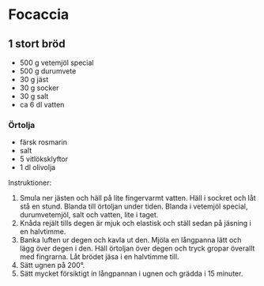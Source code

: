 Focaccia
========

1 stort bröd
------------

-	500 g vetemjöl special
-	500 g durumvete
-	30 g jäst
-	30 g socker
-	30 g salt
-	ca 6 dl vatten

### Örtolja

-	färsk rosmarin
-	salt
-	5 vitlöksklyftor
-	1 dl olivolja

Instruktioner:

1.	Smula ner jästen och häll på lite fingervarmt vatten. Häll i sockret och låt stå en stund. Blanda till örtoljan under tiden. Blanda i vetemjöl special, durumvetemjöl, salt och vatten, lite i taget.
2.	Knåda rejält tills degen är mjuk och elastisk och ställ sedan på jäsning i en halvtimme.
3.	Banka luften ur degen och kavla ut den. Mjöla en långpanna lätt och lägg över degen i den. Häll örtoljan över degen och tryck gropar överallt med fingrarna. Låt brödet jäsa i en halvtimme till.
4.	Sätt ugnen på 200°.
5.	Sätt mycket försiktigt in långpannan i ugnen och grädda i 15 minuter.
